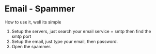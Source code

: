 # Email - Spammer

How to use it, well its simple

1. Setup the servers, just search your email service + smtp then find the smtp port
2. Setup the email, just type your email, then password.
3. Open the spammer.

